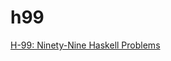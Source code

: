 # h99
[H-99: Ninety-Nine Haskell Problems](https://wiki.haskell.org/H-99:_Ninety-Nine_Haskell_Problems)
